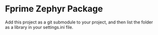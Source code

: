 # Fprime Zephyr Package

Add this project as a git submodule to your project, and then list the folder
as a library in your settings.ini file.
